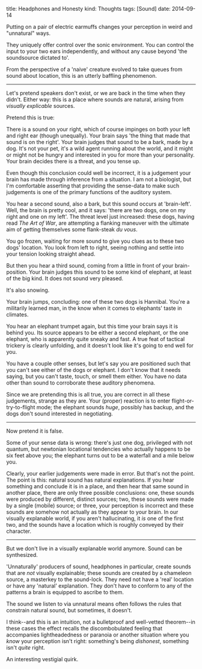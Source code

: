 title: Headphones and Honesty
kind: Thoughts
tags: [Sound]
date: 2014-09-14

Putting on a pair of electric earmuffs changes your perception in weird and "unnatural" ways. 

They uniquely offer control over the sonic environment. You can control the input to your two ears independently, and without any cause beyond 'the soundsource dictated to'. 

From the perspective of a 'naive' creature evolved to take queues from sound about location, this is an utterly baffling phenomenon.

---

Let's pretend speakers don't exist, or we are back in the time when they didn't. Either way: this is a place where sounds are natural, arising from _visually explicable_ sources.

Pretend this is true:

There is a sound on your right, which of course impinges on both your left and right ear (though unequally). Your brain says 'the thing that made that sound is on the right'. Your brain judges that sound to be a bark, made by a dog. It's not your pet, it's a wild agent running about the world, and it might or might not be hungry and interested in you for more than your personality. Your brain decides there is a threat, and you tense up. 

Even though this conclusion could well be incorrect, it is a judgement your brain has made through inference from a situation. I am not a biologist, but I'm comfortable asserting that providing the sense-data to make such judgements is one of the primary functions of the auditory system. 

You hear a second sound, also a bark, but this sound occurs at 'brain-left'. Well, the brain is pretty cool, and it says: 'there are two dogs, one on my right and one on my left'. The threat level just increased: these dogs, having read _The Art of War_, are attempting a flanking maneuver with the ultimate aim of getting themselves some flank-steak _du vous_. 

You go frozen, waiting for more sound to give you clues as to these two dogs' location. You look from left to right, seeing nothing and settle into your tension looking straight ahead. 

But then you hear a third sound, coming from a little in front of your brain-position. Your brain judges this sound to be some kind of elephant, at least of the big kind. It does not sound very pleased.

It's also snowing. 

Your brain jumps, concluding: one of these two dogs is Hannibal. You're a militarily learned man, in the know when it comes to elephants' taste in climates. 

You hear an elephant trumpet again, but this time your brain says it is behind you. Its source appears to be either a second elephant, or the one elephant, who is apparently quite sneaky and fast. A true feat of tactical trickery is clearly unfolding, and it doesn't look like it's going to end well for you. 

You have a couple other senses, but let's say you are positioned such that you can't see either of the dogs or elephant. I don't know that it needs saying, but you can't taste, touch, or smell them either. You have no data other than sound to corroborate these auditory phenomena. 

Since we are pretending this is all true, you are correct in all these judgements, strange as they are. Your (proper) reaction is to enter flight-or-try-to-flight mode; the elephant sounds _huge_, possibly has backup, and the dogs don't sound interested in negotiating. 

---

Now pretend it is false.

Some of your sense data is wrong: there's just one dog, privileged with not quantum, but newtonian locational tendencies who actually happens to be six feet above you; the elephant turns out to be a waterfall and a mile below you.

Clearly, your earlier judgements were made in error. But that's not the point. The point is this: natural sound has natural explanations. If you hear something and conclude it is in a place, and then hear that same sound in another place, there are only three possible conclusions: one, these sounds were produced by different, distinct sources; two, these sounds were made by a single (mobile) source; or three, your perception is incorrect and these sounds are somehow not actually as they appear to your brain. In our visually explanable world, if you aren't hallucinating, it _is_ one of the first two, and the sounds have a location which is roughly conveyed by their character. 

---

But we don't live in a visually explanable world anymore. Sound can be synthesized.

'Unnaturally' producers of sound, headphones in particular, create sounds that are _not_ visually explainable; these sounds are created by a chameleon source, a masterkey to the sound-lock. They need not have a 'real' location or have any 'natural' explanation. They don't have to conform to any of the patterns a brain is equipped to ascribe to them. 

The sound we listen to via unnatural means often follows the rules that constrain natural sound, but sometimes, it doesn't. 

I think--and this is an intuition, not a bulletproof and well-vetted theorem--in these cases the effect recalls the discombobulated feeling that accompanies lightheadedness or paranoia or another situation where you _know_ your perception isn't right: something's being _dishonest_, something isn't _quite_ right. 

An interesting vestigial quirk.